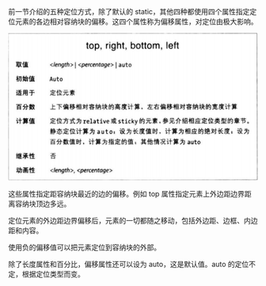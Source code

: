 前一节介绍的五种定位方式，除了默认的 static，其他四种都使用四个属性指定定位元素的各边相对容纳块的偏移。这四个属性称为偏移属性，对定位由极大影响。

![](偏移属性.png)

这些属性指定距容纳块最近的边的偏移。例如 top 属性指定元素上外边距边界距离容纳块顶边多远。

定位元素的外边距边界偏移后，元素的一切都随之移动，包括外边距、边框、内边距和内容。

使用负的偏移值可以把元素定位到容纳块的外部。

除了长度属性和百分比，偏移属性还可以设为 auto，这是默认值。auto 的定位不定，根据定位类型而变。

